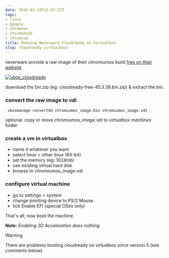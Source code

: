 ```yaml
---
date: 2016-02-19T15:07:27Z
tags:
- linux
- google
- chromeos
- chromebook
- chromium
title: Running Neverware Cloudready on Virtualbox
slug: cloudready-virtualbox/
---
```


neverware provide a raw image of their chromiumos build <a href="http://www.neverware.com/freedownload" target="_blank">free on their website</a>

<p class="text-center"><a href="/media/images/2016/02/vbox_cloudready.jpg" target="_blank"><img alt="vbox_cloudready" src="/media/images/2016/02/vbox_cloudready_sm.jpg"></a></p>

download the bin.zip (eg: cloudready-free-45.3.39.bin.zip) & extract the bin.

### convert the raw image to vdi

     vboxmanage convertdd chromiumos_image.bin chromiumos_image.vdi

optional: copy or move *chromiumos_image.vdi* to *virtualbox machines* folder

### create a vm in virtualbox

* name it whatever you want
* select linux > other linux (64-bit)
* set the memory (eg: 1024mb)
* use existing virtual hard disk
* browse to chromiumos_image.vdi

### configure virtual machine

* go to settings > system
* change pointing device to PS/2 Mouse
* tick Enable EFI (special OSes only)

That's all, now boot the machine.

**Note:** *Enabling 3D Acceleration does nothing*

<article class="message is-warning">
  <div class="message-header">
    <p>Warning</p>
  </div>
  <div class="message-body">
    There are problems booting cloudready on virtualbox since version 5 (see comments below)
  </div>
</article>